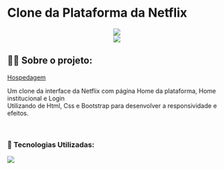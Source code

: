 # Clone da Plataforma da Netflix

<div align="center">
 <img src="to_readme_net.gif">
</div>

<div align="center">
 <img src="to_readme_net2.gif">
</div>


## 👨‍💻 Sobre o projeto:
<a href="https://clonenetflixkauachaves.netlify.app/">Hospedagem</a>
<p>
   Um clone da interface da Netflix com página Home da plataforma, Home institucional e Login<br>
   Utilizando de Html, Css e Bootstrap para desenvolver a responsividade e efeitos.
</p>

<br>

### 🚀 Tecnologias Utilizadas:

<div align="left">
  <img src="https://skillicons.dev/icons?i=html,css,bootstrap"></img>
</div>

